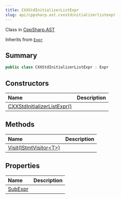 ```yaml
---
title: CXXStdInitializerListExpr
slug: api/cppsharp.ast.cxxstdinitializerlistexpr
---
```

Class in [CppSharp.AST](/api/cppsharp/ast)

Inherits from [`Expr`](/api/cppsharp/ast/expr)

## Summary



```csharp
public class CXXStdInitializerListExpr : Expr
```

## Constructors

|Name|Description|
|:---|:---|
|[CXXStdInitializerListExpr\(\)](/api/cppsharp/ast/cxxstdinitializerlistexpr//ctor)||

## Methods

|Name|Description|
|:---|:---|
|[Visit\(IStmtVisitor\<T\>\)](/api/cppsharp/ast/cxxstdinitializerlistexpr/visit)||

## Properties

|Name|Description|
|:---|:---|
|[SubExpr](/api/cppsharp/ast/cxxstdinitializerlistexpr/subexpr)||

